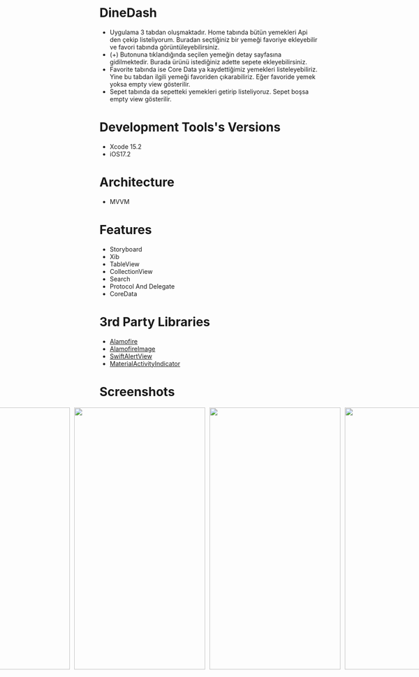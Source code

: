 # DineDash
- Uygulama 3 tabdan oluşmaktadır. Home tabında bütün yemekleri Api den çekip listeliyorum. Buradan seçtiğiniz bir yemeği favoriye ekleyebilir ve favori tabında görüntüleyebilirsiniz.
- (+) Butonuna tıklandığında seçilen yemeğin detay sayfasına gidilmektedir. Burada ürünü istediğiniz adette sepete ekleyebilirsiniz.
- Favorite tabında ise Core Data ya kaydettiğimiz yemekleri listeleyebiliriz. Yine bu tabdan ilgili yemeği favoriden çıkarabiliriz. Eğer favoride yemek yoksa empty view gösterilir.
- Sepet tabında da sepetteki yemekleri getirip listeliyoruz. Sepet boşsa empty view gösterilir.
  
# Development Tools's Versions
- Xcode 15.2
- iOS17.2

# Architecture
- MVVM

# Features
- Storyboard
- Xib
- TableView
- CollectionView
- Search
- Protocol And Delegate
- CoreData

# 3rd Party Libraries
- [Alamofire](https://github.com/Alamofire/Alamofire)
- [AlamofireImage](https://github.com/Alamofire/AlamofireImage)
- [SwiftAlertView](https://github.com/dinhquan/SwiftAlertView)
- [MaterialActivityIndicator](https://github.com/nspavlo/MaterialActivityIndicator)

# Screenshots
<div style="display:flex; justify-content:center;">
    <img src="https://github.com/YesilyurtEmre/DineDash/assets/116288203/4974a17d-a1db-42ec-8bad-f7873c8df7d5" width="300" height="600" style="margin-right:10px;">
    <img src="https://github.com/YesilyurtEmre/DineDash/assets/116288203/6c2626eb-8c78-4973-8d84-fd66d9146025" width="300" height="600" style="margin-right:10px;">
    <img src="https://github.com/YesilyurtEmre/DineDash/assets/116288203/e0689b20-7748-4045-a5a1-28202b4cabbd" width="300" height="600" style="margin-right:10px;">
    <img src="https://github.com/YesilyurtEmre/DineDash/assets/116288203/e7e71ff5-6abf-4244-9e88-dba873a5537d" width="300" height="600" style="margin-right:10px;">
    <img src="https://github.com/YesilyurtEmre/DineDash/assets/116288203/e80400aa-7341-4d33-a581-8c5afdf06ca5" width="300" height="600" style="margin-right:10px;">
    <img src="https://github.com/YesilyurtEmre/DineDash/assets/116288203/0b810b46-6571-4642-8bc1-5892aebf9cf9" width="300" height="600" style="margin-right:10px;">
    <img src="https://github.com/YesilyurtEmre/DineDash/assets/116288203/d8c4c91a-355e-42d6-9db5-240a4480dac5" width="300" height="600" style="margin-right:10px;">
    <img src="https://github.com/YesilyurtEmre/DineDash/assets/116288203/683d3177-dbd0-46eb-a945-61bf727dc6e2" width="300" height="600" style="margin-right:10px;">
    <img src="https://github.com/YesilyurtEmre/DineDash/assets/116288203/dc6e7fbe-3114-482a-9ccc-ea0194ab0f06" width="300" height="600" style="margin-right:10px;">
    <img src="https://github.com/YesilyurtEmre/DineDash/assets/116288203/a4d827d4-3eb2-4fea-a9db-8d0c847161c8" width="300" height="600" style="margin-right:10px;"> 
</div>
